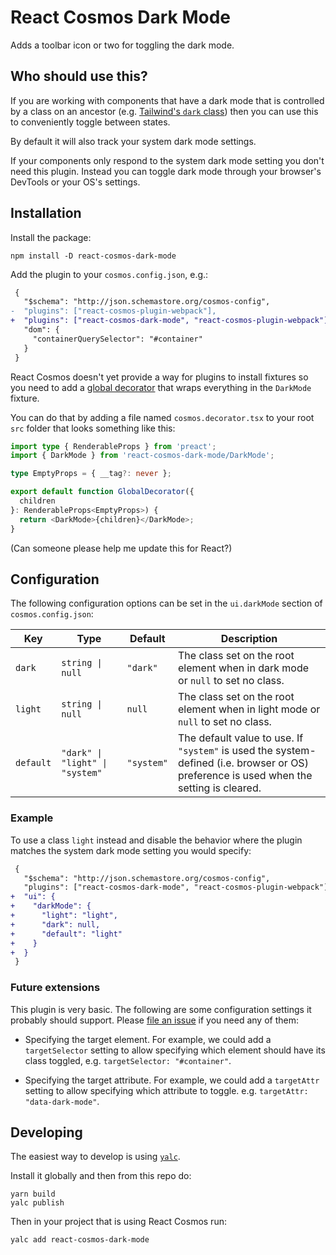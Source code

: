 # React Cosmos Dark Mode

Adds a toolbar icon or two for toggling the dark mode.

## Who should use this?

If you are working with components that have a dark mode that is controlled by
a class on an ancestor (e.g. [Tailwind's `dark`
class](https://tailwindcss.com/docs/dark-mode)) then you can use this to
conveniently toggle between states.

By default it will also track your system dark mode settings.

If your components only respond to the system dark mode setting you don't need
this plugin.
Instead you can toggle dark mode through your browser's DevTools or your OS's
settings.

## Installation

Install the package:

```
npm install -D react-cosmos-dark-mode
```

Add the plugin to your `cosmos.config.json`, e.g.:

```diff
 {
   "$schema": "http://json.schemastore.org/cosmos-config",
-  "plugins": ["react-cosmos-plugin-webpack"],
+  "plugins": ["react-cosmos-dark-mode", "react-cosmos-plugin-webpack"],
   "dom": {
     "containerQuerySelector": "#container"
   }
 }
```

React Cosmos doesn't yet provide a way for plugins to install fixtures so you
need to add a [global
decorator](https://cosmos-docs-woad.vercel.app/docs/fixtures/decorators) that
wraps everything in the `DarkMode` fixture.

You can do that by adding a file named `cosmos.decorator.tsx` to your root `src`
folder that looks something like this:

```ts
import type { RenderableProps } from 'preact';
import { DarkMode } from 'react-cosmos-dark-mode/DarkMode';

type EmptyProps = { __tag?: never };

export default function GlobalDecorator({
  children
}: RenderableProps<EmptyProps>) {
  return <DarkMode>{children}</DarkMode>;
}
```

(Can someone please help me update this for React?)

## Configuration

The following configuration options can be set in the `ui.darkMode` section of
`cosmos.config.json`:

| Key       | Type                            | Default    | Description                                                                                                                             |
| --------- | ------------------------------- | ---------- | --------------------------------------------------------------------------------------------------------------------------------------- |
| `dark`    | `string \| null`                | `"dark"`   | The class set on the root element when in dark mode or `null` to set no class.                                                          |
| `light`   | `string \| null`                | `null`     | The class set on the root element when in light mode or `null` to set no class.                                                         |
| `default` | `"dark" \| "light" \| "system"` | `"system"` | The default value to use. If `"system"` is used the system-defined (i.e. browser or OS) preference is used when the setting is cleared. |

### Example

To use a class `light` instead and disable the behavior where the plugin matches
the system dark mode setting you would specify:

```diff
 {
   "$schema": "http://json.schemastore.org/cosmos-config",
   "plugins": ["react-cosmos-dark-mode", "react-cosmos-plugin-webpack"],
+  "ui": {
+    "darkMode": {
+      "light": "light",
+      "dark": null,
+      "default": "light"
+    }
+  }
 }
```

### Future extensions

This plugin is very basic. The following are some configuration settings it
probably should support.
Please [file an
issue](https://github.com/birchill/react-cosmos-dark-mode/issues) if you need
any of them:

- Specifying the target element. For example, we could add a `targetSelector`
  setting to allow specifying which element should have its class toggled,
  e.g. `targetSelector: "#container"`.

- Specifying the target attribute. For example, we could add a `targetAttr`
  setting to allow specifying which attribute to toggle.
  e.g. `targetAttr: "data-dark-mode"`.

## Developing

The easiest way to develop is using [`yalc`](https://github.com/wclr/yalc).

Install it globally and then from this repo do:

```
yarn build
yalc publish
```

Then in your project that is using React Cosmos run:

```
yalc add react-cosmos-dark-mode
```
